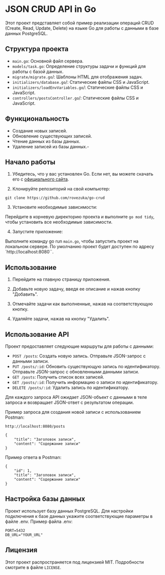 # JSON CRUD API in Go

Этот проект представляет собой пример реализации операций CRUD (Create, Read, Update, Delete) на языке Go для работы с данными в базе данных PostgreSQL. 

## Структура проекта
- `main.go`: Основной файл сервера.
- `models/task.go`: Определение структуры задачи и функций для работы с базой данных.
- `migrate/migrate.go`/: Шаблоны HTML для отображения задач.
- `initializers/database.go`/: Статические файлы CSS и JavaScript.
- `initializers/loadEnvVariables.go`/: Статические файлы CSS и JavaScript.
- `controllers/postsController.go`/: Статические файлы CSS и JavaScript.


## Функциональность

+ Создание новых записей.
+ Обновление существующих записей.
+ Чтение данных из базы данных.
+ Удаление записей из базы данных.-

## Начало работы

1. Убедитесь, что у вас установлен Go. Если нет, вы можете скачать его с [официального сайта](https://golang.org/dl/).

2. Клонируйте репозиторий на свой компьютер:
```
git clone https://github.com/rovezuka/go-crud
```

3. Установите необходимые зависимости:

Перейдите в корневую директорию проекта и выполните `go mod tidy`, чтобы установить все необходимые зависимости.


4. Запустите приложение:

Выполните команду go run `main.go`, чтобы запустить проект на локальном сервере. По умолчанию проект будет доступен по адресу `http://localhost:8080``.

## Использование

1. Перейдите на главную страницу приложения.

2. Добавьте новую задачу, введя ее описание и нажав кнопку "Добавить".

3. Отмечайте задачи как выполненные, нажав на соответствующую кнопку.

4. Удаляйте задачи, нажав на кнопку "Удалить".

## Использование API

Проект предоставляет следующие маршруты для работы с данными:

- `POST /posts`: Создать новую запись. Отправьте JSON-запрос с данными записи.
- `PUT /posts/:id`: Обновить существующую запись по идентификатору. Отправьте JSON-запрос с обновленными данными записи.
- `GET /posts`: Получить список всех записей.
- `GET /posts/:id`: Получить информацию о записи по идентификатору.
- `DELETE /posts/:id`: Удалить запись по идентификатору.

Для каждого запроса API ожидает JSON-объект с данными в теле запроса и возвращает JSON-ответ с результатом операции.

Пример запроса для создания новой записи с использованием Postman:
```
http://localhost:8080/posts

{
    "title": "Заголовок записи",
    "content": "Содержание записи"
}
```
Пример ответа в Postman:
```
{
    "id": 1,
    "title": "Заголовок записи",
    "content": "Содержание записи"
}
```

## Настройка базы данных

Проект использует базу данных PostgreSQL. Для настройки подключения к базе данных укажите соответствующие параметры в файле .env. Пример файла .env:
```
PORT=5432
DB_URL="YOUR_URL"
```

## Лицензия

Этот проект распространяется под лицензией MIT. Подробности смотрите в файле `LICENSE`.
